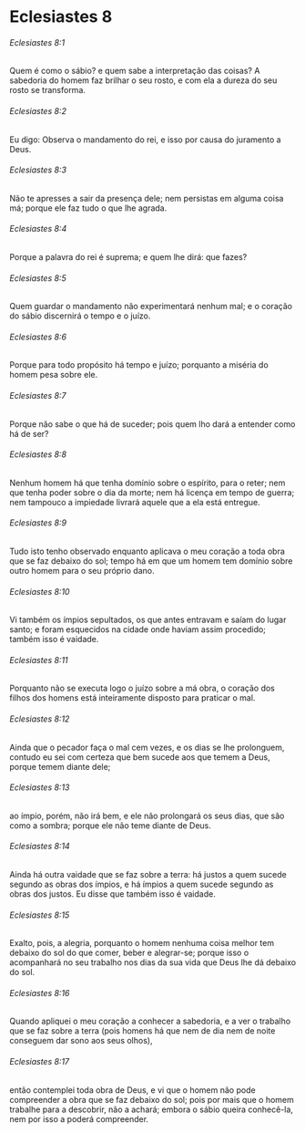# Eclesiastes 8

###### Eclesiastes 8:1

Quem é como o sábio? e quem sabe a interpretação das coisas? A sabedoria do homem faz brilhar o seu rosto, e com ela a dureza do seu rosto se transforma.

###### Eclesiastes 8:2

Eu digo: Observa o mandamento do rei, e isso por causa do juramento a Deus.

###### Eclesiastes 8:3

Não te apresses a sair da presença dele; nem persistas em alguma coisa má; porque ele faz tudo o que lhe agrada.

###### Eclesiastes 8:4

Porque a palavra do rei é suprema; e quem lhe dirá: que fazes?

###### Eclesiastes 8:5

Quem guardar o mandamento não experimentará nenhum mal; e o coração do sábio discernirá o tempo e o juízo.

###### Eclesiastes 8:6

Porque para todo propósito há tempo e juízo; porquanto a miséria do homem pesa sobre ele.

###### Eclesiastes 8:7

Porque não sabe o que há de suceder; pois quem lho dará a entender como há de ser?

###### Eclesiastes 8:8

Nenhum homem há que tenha domínio sobre o espírito, para o reter; nem que tenha poder sobre o dia da morte; nem há licença em tempo de guerra; nem tampouco a impiedade livrará aquele que a ela está entregue.

###### Eclesiastes 8:9

Tudo isto tenho observado enquanto aplicava o meu coração a toda obra que se faz debaixo do sol; tempo há em que um homem tem domínio sobre outro homem para o seu próprio dano.

###### Eclesiastes 8:10

Vi também os ímpios sepultados, os que antes entravam e saíam do lugar santo; e foram esquecidos na cidade onde haviam assim procedido; também isso é vaidade.

###### Eclesiastes 8:11

Porquanto não se executa logo o juízo sobre a má obra, o coração dos filhos dos homens está inteiramente disposto para praticar o mal.

###### Eclesiastes 8:12

Ainda que o pecador faça o mal cem vezes, e os dias se lhe prolonguem, contudo eu sei com certeza que bem sucede aos que temem a Deus, porque temem diante dele;

###### Eclesiastes 8:13

ao ímpio, porém, não irá bem, e ele não prolongará os seus dias, que são como a sombra; porque ele não teme diante de Deus.

###### Eclesiastes 8:14

Ainda há outra vaidade que se faz sobre a terra: há justos a quem sucede segundo as obras dos ímpios, e há ímpios a quem sucede segundo as obras dos justos. Eu disse que também isso é vaidade.

###### Eclesiastes 8:15

Exalto, pois, a alegria, porquanto o homem nenhuma coisa melhor tem debaixo do sol do que comer, beber e alegrar-se; porque isso o acompanhará no seu trabalho nos dias da sua vida que Deus lhe dá debaixo do sol.

###### Eclesiastes 8:16

Quando apliquei o meu coração a conhecer a sabedoria, e a ver o trabalho que se faz sobre a terra (pois homens há que nem de dia nem de noite conseguem dar sono aos seus olhos),

###### Eclesiastes 8:17

então contemplei toda obra de Deus, e vi que o homem não pode compreender a obra que se faz debaixo do sol; pois por mais que o homem trabalhe para a descobrir, não a achará; embora o sábio queira conhecê-la, nem por isso a poderá compreender.

